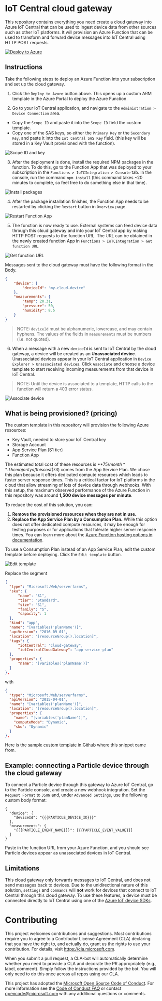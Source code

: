 # IoT Central cloud gateway
This repository contains everything you need create a cloud gateway into Azure IoT Central that can be used to ingest device data from other sources such as other IoT platforms. It will provision an Azure Function that can be used to transform and forward device messages into IoT Central using HTTP POST requests.

[![Deploy to Azure](http://azuredeploy.net/deploybutton.png)](https://portal.azure.com/#create/Microsoft.Template/uri/https%3A%2F%2Fraw.githubusercontent.com%2FAzure%2Fiotc-cloud-to-cloud-integration%2Fmaster%2Fazuredeploy.json%3Ftoken%3DAnbfx1q6doAPwo3MSI8vqxTuJhM5cc-eks5byTiGwA%253D%253D)

## Instructions
Take the following steps to deploy an Azure Function into your subscription and set up the cloud gateway.

1. Click the `Deploy to Azure` button above. This opens up a custom ARM template in the Azure Portal to deploy the Azure Function.

1. Go to your IoT Central application, and navigate to the `Administration > Device Connection` area.
  - Copy the `Scope ID` and paste it into the `Scope ID` field the custom template. 
  - Copy one of the SAS keys, so either the `Primary Key` or the `Secondary Key`, and paste it into the `Iot Central SAS Key` field. (this key will be stored in a Key Vault
provisioned with the function).

  ![Scope ID and key](assets/scopeIdAndKey.PNG "Scope ID and key")

3. After the deployment is done, install the required NPM packages in the function. To do this,
go to the Function App that was deployed to your subscription in the `Functions > IoTCIntegration > Console` tab.
In the console, run the command `npm install` (this command takes ~20 minutes to complete, so feel free to do something else in that time).

![Install packages](assets/npmInstall.PNG "Install packages")

4. After the package installation finishes, the Function App needs to be restarted by clicking the
`Restart` button in `Overview` page.

![Restart Function App](assets/restart.PNG "Restart Function App")

5. The function is now ready to use. External systems can feed device data through this cloud gateway and into your IoT Central app by making HTTP POST requests to the function URL. The URL can be obtained in the newly created function App in `Functions > IoTCIntegration > Get function URL`.

![Get function URL](assets/getFunctionUrl.PNG "Get function URL")

Messages sent to the cloud gateway must have the following format in the Body. 
```json
{
    "device": {
        "deviceId": "my-cloud-device"
    },
    "measurements": {
        "temp": 20.31,
        "pressure": 50,
        "humidity": 8.5
    }
}
```

> NOTE: `deviceId` must be alphanumeric, lowercase, and may contain hyphens. The values of the fields in `measurements` must be numbers (i.e. not quoted).

6. When a message with a new `deviceId` is sent to IoT Central by the cloud gateway, a device will be created as an **Unassociated device**. Unassociated devices appear in your IoT Central application in `Device Explorer > Unassociated devices`. Click `Associate` and choose a device template to start receiving incoming measurements from that device in IoT Central.

> NOTE: Until the device is associated to a template, HTTP calls to the function will return a 403 error status.

![Associate device](assets/associate.PNG "Associate device")

## What is being provisioned? (pricing)
The custom template in this repository will provision the following Azure resources:
- Key Vault, needed to store your IoT Central key
- Storage Account
- App Service Plan (S1 tier)
- Function App

The estimated total cost of these resources is **$75/month**. The majority of this cost ($73) comes from the App Service Plan. We chose this plan because it offers dedicated compute
resources which leads to faster server response times. This is a critical factor for IoT platforms in the cloud that allow streaming of lots of device data through webhooks. With this setup, the maximum observed performance of the Azure Function in this repository was around **1,500 device messages per minute**.

To reduce the cost of this solution, you can:
1. **Remove the provisioned resources when they are not in use.**
2. **Replace the App Service Plan by a Consumption Plan.** While this option does not offer dedicated compute resources, it may be enough for testing purposes or for applications that tolerate higher server response times. You can learn more about the [Azure Function hosting options
in documentation](https://docs.microsoft.com/en-us/azure/azure-functions/functions-scale).

To use a Consumption Plan instead of an App Service Plan, edit the custom template before deploying. Click the `Edit template` button. 

 ![Edit template](assets/editTemplate.PNG "Edit template")
  
Replace the segment

```json
{
  "type": "Microsoft.Web/serverfarms",
  "sku": {
      "name": "S1",
      "tier": "Standard",
      "size": "S1",
      "family": "S",
      "capacity": 1
  },
  "kind": "app",
  "name": "[variables('planName')]",
  "apiVersion": "2016-09-01",
  "location": "[resourceGroup().location]",
  "tags": {
      "iotCentral": "cloud-gateway",
      "iotCentralCloudGateway": "app-service-plan"
  },
  "properties": {
      "name": "[variables('planName')]"
  }
},
```

with

```json
{
  "type": "Microsoft.Web/serverfarms",
  "apiVersion": "2015-04-01",
  "name": "[variables('planName')]",
  "location": "[resourceGroup().location]",
  "properties": {
    "name": "[variables('planName')]",
    "computeMode": "Dynamic",
    "sku": "Dynamic"
  }
},
```
Here is the [sample custom template in Github](https://github.com/Azure/azure-quickstart-templates/blob/abaf3c3eaa81cc5cba5ccc253b89a99569a42ac3/101-function-app-create-dynamic/azuredeploy.json#L49) where this snippet came from.

## Example: connecting a Particle device through the cloud gateway
To connect a Particle device through this gateway to Azure IoT Central, go to the Particle console, and create a new webhook integration. Set the `Request Format` to `JSON` and, under `Advanced Settings`, use the following custom body format:

```
{
  "device": {
    "deviceId": "{{{PARTICLE_DEVICE_ID}}}"
  },
  "measurements": {
    "{{{PARTICLE_EVENT_NAME}}}": {{{PARTICLE_EVENT_VALUE}}}
  }
}

```

Paste in the function URL from your Azure Function, and you should see Particle devices appear as unassociated devices in IoT Central. 

## Limitations
This cloud gateway only forwards messages to IoT Central, and does not send messages back to devices. Due to the unidirectional nature of this solution, `settings` and `commands` will **not** work for devices that connect to IoT Central through this cloud gateway. To use these features, a device must be connected directly to IoT Central using one of the [Azure IoT device SDKs](https://docs.microsoft.com/en-us/azure/iot-hub/iot-hub-devguide-sdks).

# Contributing

This project welcomes contributions and suggestions.  Most contributions require you to agree to a
Contributor License Agreement (CLA) declaring that you have the right to, and actually do, grant us
the rights to use your contribution. For details, visit https://cla.microsoft.com.

When you submit a pull request, a CLA-bot will automatically determine whether you need to provide
a CLA and decorate the PR appropriately (e.g., label, comment). Simply follow the instructions
provided by the bot. You will only need to do this once across all repos using our CLA.

This project has adopted the [Microsoft Open Source Code of Conduct](https://opensource.microsoft.com/codeofconduct/).
For more information see the [Code of Conduct FAQ](https://opensource.microsoft.com/codeofconduct/faq/) or
contact [opencode@microsoft.com](mailto:opencode@microsoft.com) with any additional questions or comments.
